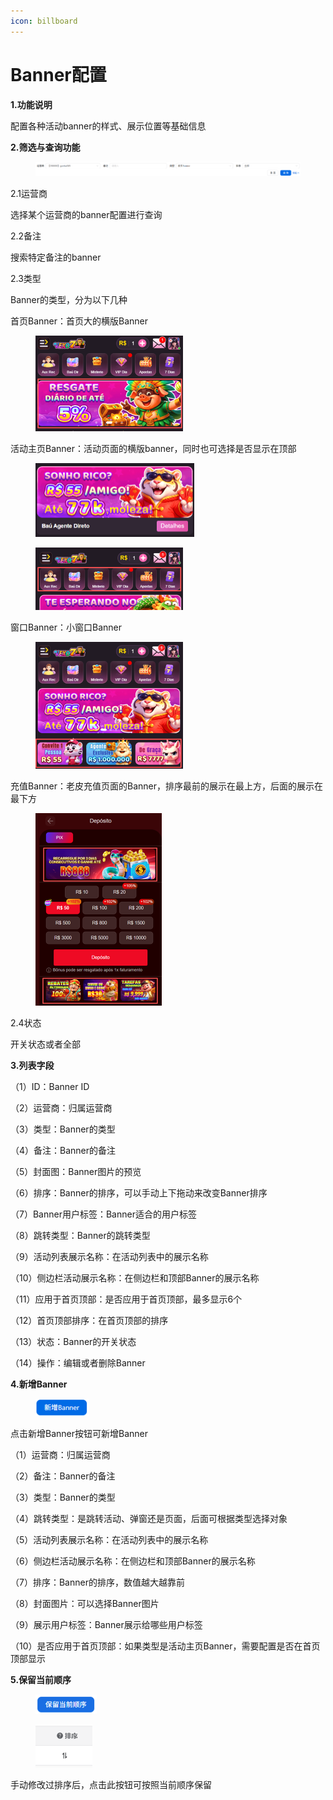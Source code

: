 ```yaml
---
icon: billboard
---
```


# Banner配置

**1.功能说明**

配置各种活动banner的样式、展示位置等基础信息

**2.筛选与查询功能**

<figure><img src="../../.gitbook/assets/image (65).png" alt=""><figcaption></figcaption></figure>

2.1运营商

选择某个运营商的banner配置进行查询

2.2备注

搜索特定备注的banner

2.3类型

Banner的类型，分为以下几种

首页Banner：首页大的横版Banner

<div align="left"><figure><img src="../../.gitbook/assets/image (66).png" alt="" width="236"><figcaption></figcaption></figure></div>

活动主页Banner：活动页面的横版banner，同时也可选择是否显示在顶部

<div align="left"><figure><img src="../../.gitbook/assets/image (69).png" alt="" width="254"><figcaption></figcaption></figure></div>

<div align="left"><figure><img src="../../.gitbook/assets/image (67).png" alt="" width="236"><figcaption></figcaption></figure></div>

窗口Banner：小窗口Banner

<div align="left"><figure><img src="../../.gitbook/assets/image (70).png" alt="" width="236"><figcaption></figcaption></figure></div>

充值Banner：老皮充值页面的Banner，排序最前的展示在最上方，后面的展示在最下方

<div align="left"><figure><img src="../../.gitbook/assets/image (71).png" alt="" width="202"><figcaption></figcaption></figure></div>

2.4状态

开关状态或者全部

**3.列表字段**

（1）ID：Banner ID

（2）运营商：归属运营商

（3）类型：Banner的类型

（4）备注：Banner的备注

（5）封面图：Banner图片的预览

（6）排序：Banner的排序，可以手动上下拖动来改变Banner排序

（7）Banner用户标签：Banner适合的用户标签

（8）跳转类型：Banner的跳转类型

（9）活动列表展示名称：在活动列表中的展示名称

（10）侧边栏活动展示名称：在侧边栏和顶部Banner的展示名称

（11）应用于首页顶部：是否应用于首页顶部，最多显示6个

（12）首页顶部排序：在首页顶部的排序

（13）状态：Banner的开关状态

（14）操作：编辑或者删除Banner

**4.新增Banner**

<div align="left"><figure><img src="../../.gitbook/assets/image (75).png" alt="" width="86"><figcaption></figcaption></figure></div>

点击新增Banner按钮可新增Banner

（1）运营商：归属运营商

（2）备注：Banner的备注

（3）类型：Banner的类型

（4）跳转类型：是跳转活动、弹窗还是页面，后面可根据类型选择对象

（5）活动列表展示名称：在活动列表中的展示名称

（6）侧边栏活动展示名称：在侧边栏和顶部Banner的展示名称

（7）排序：Banner的排序，数值越大越靠前

（8）封面图片：可以选择Banner图片

（9）展示用户标签：Banner展示给哪些用户标签

（10）是否应用于首页顶部：如果类型是活动主页Banner，需要配置是否在首页顶部显示

**5.保留当前顺序**

<div align="left"><figure><img src="../../.gitbook/assets/image (76).png" alt="" width="98"><figcaption></figcaption></figure></div>

<div align="left"><figure><img src="../../.gitbook/assets/image (77).png" alt="" width="91"><figcaption></figcaption></figure></div>

手动修改过排序后，点击此按钮可按照当前顺序保留
